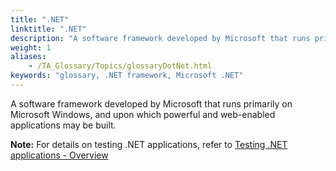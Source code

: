 ```yaml
--- 
title: ".NET"
linktitle: ".NET"
description: "A software framework developed by Microsoft that runs primarily on Microsoft Windows, and upon which powerful and web-enabled applications may be built. Note: For details on testing .NET applications, ..."
weight: 1
aliases: 
    - /TA_Glossary/Topics/glossaryDotNet.html
keywords: "glossary, .NET framework, Microsoft .NET"
---
```


A software framework developed by Microsoft that runs primarily on Microsoft Windows, and upon which powerful and web-enabled applications may be built.

**Note:** For details on testing .NET applications, refer to [Testing .NET applications - Overview](/TA_Automation/Topics/aut_app_testing_NET_apps.html)

